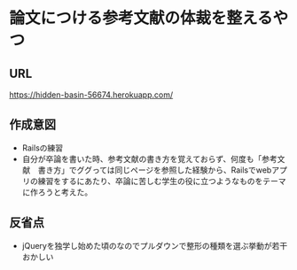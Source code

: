 # 論文につける参考文献の体裁を整えるやつ

## URL
https://hidden-basin-56674.herokuapp.com/

## 作成意図
- Railsの練習
- 自分が卒論を書いた時、参考文献の書き方を覚えておらず、何度も「参考文献　書き方」でググっては同じページを参照した経験から、Railsでwebアプリの練習をするにあたり、卒論に苦しむ学生の役に立つようなものをテーマに作ろうと考えた。

## 反省点
- jQueryを独学し始めた頃のなのでプルダウンで整形の種類を選ぶ挙動が若干おかしい
